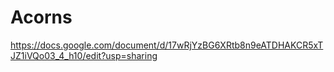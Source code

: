 # Acorns

https://docs.google.com/document/d/17wRjYzBG6XRtb8n9eATDHAKCR5xTJZ1iVQo03_4_h10/edit?usp=sharing

